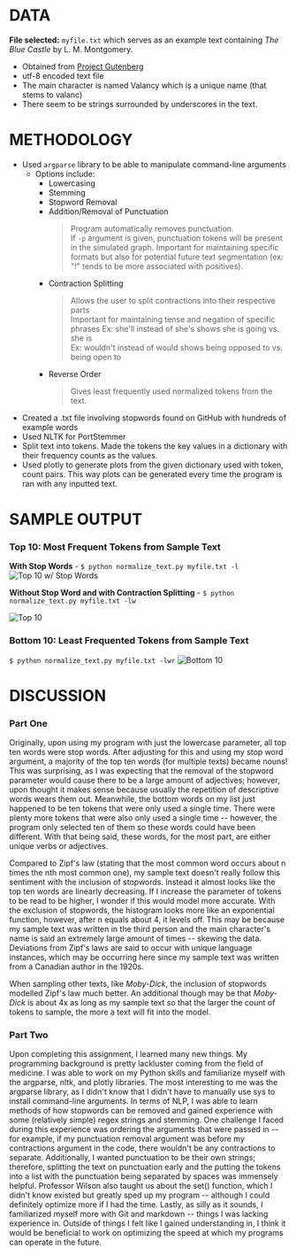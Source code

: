 # DATA

**File selected:** `myfile.txt` which serves as an example text containing *The Blue Castle* by L. M. Montgomery.
* Obtained from [Project Gutenberg]([https://www.google.com](https://www.gutenberg.org/browse/scores/top)) 
* utf-8 encoded text file
* The main character is named Valancy which is a unique name (that stems to valanc)
* There seem to be strings surrounded by underscores in the text.

# METHODOLOGY

* Used `argparse` library to be able to manipulate command-line arguments
  * Options include:
    * Lowercasing
    * Stemming
    * Stopword Removal
    * Addition/Removal of Punctuation
      > Program automatically removes punctuation. <br>
      > If `-p` argument is given, punctuation tokens will be present in the simulated graph.
      > Important for maintaining specific formats but also for potential future text segmentation (ex: "!" tends to be more associated with positives).
    * Contraction Splitting
      > Allows the user to split contractions into their respective parts <br>
      > Important for maintaining tense and negation of specific phrases
      > Ex: she'll instead of she's shows she is going vs. she is <br>
      > Ex: wouldn't instead of would shows being opposed to vs. being open to
    * Reverse Order
      > Gives least frequently used normalized tokens from the text.
* Created a .txt file involving stopwords found on GitHub with hundreds of example words
* Used NLTK for PortStemmer
* Split text into tokens. Made the tokens the key values in a dictionary with their frequency counts as the values.
* Used plotly to generate plots from the given dictionary used with token, count pairs. This way plots can be generated every time the program is ran with any inputted text.
      
# SAMPLE OUTPUT

### Top 10: Most Frequent Tokens from Sample Text
**With Stop Words** - `$ python normalize_text.py myfile.txt -l`
![Top 10 w/ Stop Words](https://github.com/brandonowens24/NLP_HW0/blob/main/images/top_ten_w_sw.png)

**Without Stop Word and with Contraction Splitting** - `$ python normalize_text.py myfile.txt -lw`

![Top 10](https://github.com/brandonowens24/NLP_HW0/blob/main/images/top_ten_wout_sw.png)

### Bottom 10: Least Frequented Tokens from Sample Text
`$ python normalize_text.py myfile.txt -lwr`
![Bottom 10](https://github.com/brandonowens24/NLP_HW0/blob/main/images/bottom_ten.png)

# DISCUSSION

### Part One
Originally, upon using my program with just the lowercase parameter, all top ten words were stop words. After adjusting for this and using my stop word argument, a majority of the top ten words (for multiple texts) became nouns! This was surprising, as I was expecting that the removal of the stopword parameter would cause there to be a large amount of adjectives; however, upon thought it makes sense because usually the repetition of descriptive words wears them out. Meanwhile, the bottom words on my list just happened to be ten tokens that were only used a single time. There were plenty more tokens that were also only used a single time -- however, the program only selected ten of them so these words could have been different. With that being said, these words, for the most part, are either unique verbs or adjectives.<br>

Compared to Zipf's law (stating that the most common word occurs about n times the nth most common one), my sample text doesn't really follow this sentiment with the inclusion of stopwords. Instead it almost looks like the top ten words are linearly decreasing. If I increase the parameter of tokens to be read to be higher, I wonder if this would model more accurate. With the exclusion of stopwords, the histogram looks more like an exponential function, however, after n equals about 4, it levels off. This may be because my sample text was written in the third person and the main character's name is said an extremely large amount of times -- skewing the data. Deviations from Zipf's laws are said to occur with unique language instances, which may be occurring here since my sample text was written from a Canadian author in the 1920s.<br>

When sampling other texts, like *Moby-Dick*, the inclusion of stopwords modelled Zipf's law much better. An additional though may be that *Moby-Dick* is about 4x as long as my sample text so that the larger the count of tokens to sample, the more a text will fit into the model.


### Part Two
Upon completing this assignment, I learned many new things. My programming background is pretty lackluster coming from the field of medicine. I was able to work on my Python skills and familiarize myself with the argparse, nltk, and plotly libraries. The most interesting to me was the argparse library, as I didn't know that I didn't have to manually use sys to install command-line arguments. In terms of NLP, I was able to learn methods of how stopwords can be removed and gained experience with some (relatively simple) regex strings and stemming. One challenge I faced during this experience was ordering the arguments that were passed in -- for example, if my punctuation removal argument was before my contractions argument in the code, there wouldn't be any contractions to separate. Additionally, I wanted punctuation to be their own strings; therefore, splitting the text on punctuation early and the putting the tokens into a list with the punctuation being separated by spaces was immensely helpful.  Professor Wilson also taught us about the set() function, which I didn't know existed but greatly sped up my program -- although I could definitely optimize more if I had the time. Lastly, as silly as it sounds, I familiarized myself more with Git and markdown -- things I was lacking experience in. Outside of things I felt like I gained understanding in, I think it would be beneficial to work on optimizing the speed at which my programs can operate in the future.

      


